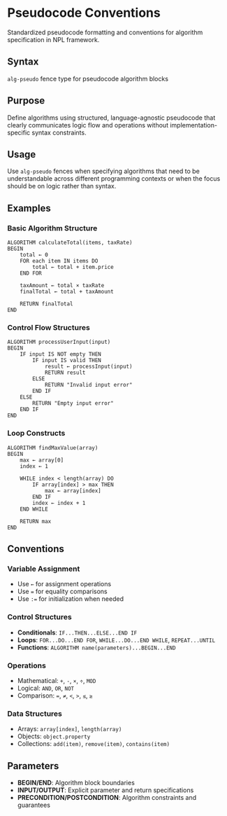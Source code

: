 # Pseudocode Conventions
Standardized pseudocode formatting and conventions for algorithm specification in NPL framework.

## Syntax
`alg-pseudo` fence type for pseudocode algorithm blocks

## Purpose
Define algorithms using structured, language-agnostic pseudocode that clearly communicates logic flow and operations without implementation-specific syntax constraints.

## Usage
Use `alg-pseudo` fences when specifying algorithms that need to be understandable across different programming contexts or when the focus should be on logic rather than syntax.

## Examples

### Basic Algorithm Structure
```alg-pseudo
ALGORITHM calculateTotal(items, taxRate)
BEGIN
    total ← 0
    FOR each item IN items DO
        total ← total + item.price
    END FOR
    
    taxAmount ← total × taxRate
    finalTotal ← total + taxAmount
    
    RETURN finalTotal
END
```

### Control Flow Structures
```alg-pseudo
ALGORITHM processUserInput(input)
BEGIN
    IF input IS NOT empty THEN
        IF input IS valid THEN
            result ← processInput(input)
            RETURN result
        ELSE
            RETURN "Invalid input error"
        END IF
    ELSE
        RETURN "Empty input error"
    END IF
END
```

### Loop Constructs
```alg-pseudo
ALGORITHM findMaxValue(array)
BEGIN
    max ← array[0]
    index ← 1
    
    WHILE index < length(array) DO
        IF array[index] > max THEN
            max ← array[index]
        END IF
        index ← index + 1
    END WHILE
    
    RETURN max
END
```

## Conventions

### Variable Assignment
- Use `←` for assignment operations
- Use `=` for equality comparisons
- Use `:=` for initialization when needed

### Control Structures
- **Conditionals**: `IF...THEN...ELSE...END IF`
- **Loops**: `FOR...DO...END FOR`, `WHILE...DO...END WHILE`, `REPEAT...UNTIL`
- **Functions**: `ALGORITHM name(parameters)...BEGIN...END`

### Operations
- Mathematical: `+`, `-`, `×`, `÷`, `MOD`
- Logical: `AND`, `OR`, `NOT`
- Comparison: `=`, `≠`, `<`, `>`, `≤`, `≥`

### Data Structures
- Arrays: `array[index]`, `length(array)`
- Objects: `object.property`
- Collections: `add(item)`, `remove(item)`, `contains(item)`

## Parameters
- **BEGIN/END**: Algorithm block boundaries
- **INPUT/OUTPUT**: Explicit parameter and return specifications
- **PRECONDITION/POSTCONDITION**: Algorithm constraints and guarantees
